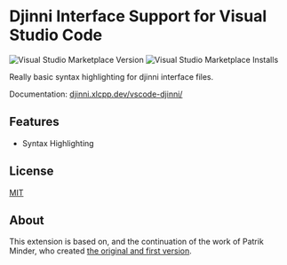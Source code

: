 # Djinni Interface Support for Visual Studio Code

![Visual Studio Marketplace Version](https://img.shields.io/visual-studio-marketplace/v/cross-language-cpp.djinni-syntax-highlighting)
![Visual Studio Marketplace Installs](https://img.shields.io/visual-studio-marketplace/i/cross-language-cpp.djinni-syntax-highlighting)

Really basic syntax highlighting for djinni interface files.

Documentation: [djinni.xlcpp.dev/vscode-djinni/](https://djinni.xlcpp.dev/vscode-djinni/)

## Features

* Syntax Highlighting

## License

[MIT](https://mit-license.org/)

## About

This extension is based on, and the continuation of the work of Patrik Minder, who created [the original and first version](https://marketplace.visualstudio.com/items?itemName=patrikminder.djinni-syntax-highlighting).
